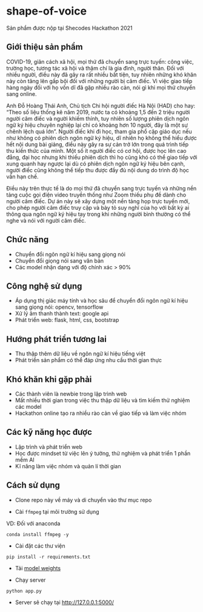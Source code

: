 # shape-of-voice

Sản phẩm được nộp tại Shecodes Hackathon 2021

## Giới thiệu sản phẩm 

COVID-19, giãn cách xã hội, mọi thứ đã chuyển sang trực tuyến: công việc, trường học, tương tác xã hội và thậm chí là gia đình, người thân. Đối với nhiều người, điều này đã gây ra rất nhiều bất tiện, tuy nhiên những khó khăn này còn tăng lên gấp bội đối với những người bị câm điếc. Vì việc giao tiếp hàng ngày đối với họ vốn dĩ đã gặp nhiều rào cản, nói gì khi mọi thứ chuyển sang online.

Anh Đỗ Hoàng Thái Anh, Chủ tịch Chi hội người điếc Hà Nội (HAD) cho hay: “Theo số liệu thống kê năm 2019, nước ta có khoảng 1,5 đến 2 triệu người người câm điếc và người khiếm thính, tuy nhiên số lượng phiên dịch ngôn ngữ ký hiệu chuyên nghiệp lại chỉ có khoảng hơn 10 người, đây là một sự chênh lệch quá lớn”.
Người điếc khi đi học, tham gia phổ cập giáo dục nếu như không có phiên dịch ngôn ngữ ký hiệu, dĩ nhiên họ không thể hiểu được hết nội dung bài giảng, điều này gây ra sự cản trở lớn trong quá trình tiếp thu kiến thức của mình. Một số ít người điếc có cơ hội, được học lên cao đẳng, đại học nhưng khi thiếu phiên dịch thì họ cũng khó có thể giao tiếp với xung quanh hay ngược lại dù có phiên dịch ngôn ngữ ký hiệu bên cạnh, người điếc cũng không thể tiếp thu được đầy đủ nội dung do trình độ học vấn hạn chế.

Điều này trên thực tế là do mọi thứ đã chuyển sang trực tuyến và những nền tảng cuộc gọi điện video truyền thống như Zoom thiếu phụ đề dành cho người câm điếc.
Dự án này sẽ xây dựng một nền tảng họp trực tuyến mới, cho phép người câm điếc truy cập và bày tỏ suy nghĩ của họ với bất kỳ ai thông qua ngôn ngữ ký hiệu tay trong khi những người bình thường có thể nghe và nói với người câm điếc.

## Chức năng

- Chuyển đổi ngôn ngữ kí hiệu sang giọng nói 
- Chuyển đổi giọng nói sang văn bản
- Các model nhận dạng với độ chính xác > 90%

## Công nghệ sử dụng

- Áp dụng thị giác máy tính và học sâu để chuyển đổi ngôn ngữ kí hiệu sang giọng nói: opencv, tensorflow
- Xử lý âm thanh thành text: google api 
- Phát triển web: flask, html, css, bootstrap

## Hướng phát triển tương lai

- Thu thập thêm dữ liệu về ngôn ngữ kí hiệu tiếng việt 
- Phát triển sản phẩm có thể đáp ứng nhu cầu thời gian thực

## Khó khăn khi gặp phải 

- Các thành viên là newbie trong lập trình web 
- Mất nhiều thời gian trong việc thu thập dữ liệu và tìm kiếm thử nghiệm các model 
- Hackathon online tạo ra nhiều rào cản về giao tiếp và làm việc nhóm

## Các kỹ năng học được 

- Lập trình và phát triển web 
- Học được mindset từ việc lên ý tưởng, thử nghiệm và phát triển 1 phần mềm AI
- Kĩ năng làm việc nhóm và quản lí thời gian 

## Cách sử dụng

- Clone repo này về máy và di chuyển vào thư mục repo

- Cài `ffmpeg` tại môi trường sử dụng

VD: Đối với anaconda

```
conda install ffmpeg -y
```

- Cài đặt các thư viện

```
pip install -r requirements.txt
```

- Tải [model weights](https://drive.google.com/file/d/12Cgl9u-WAJZ6WitrPgH20t5J1ookzMSS/view?usp=sharing)

- Chạy server

```
python app.py
```

- Server sẽ chạy tại http://127.0.0.1:5000/
